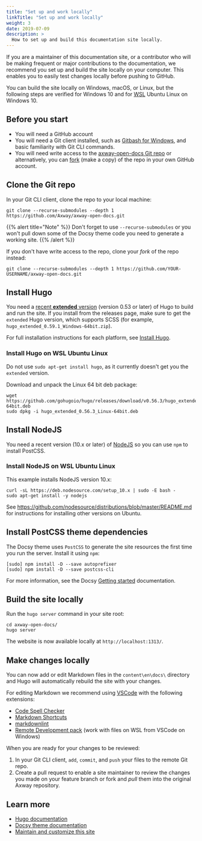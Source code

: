 ```yaml
---
title: "Set up and work locally"
linkTitle: "Set up and work locally"
weight: 3
date: 2019-07-09
description: >
  How to set up and build this documentation site locally.
---
```


If you are a maintainer of this documentation site, or a contributor who will be making frequent or major contributions to the documentation, we recommend you set up and build the site locally on your computer. This enables you to easily test changes locally before pushing to GitHub.

You can build the site locally on Windows, macOS, or Linux, but the following steps are verified for Windows 10 and for [WSL](https://docs.microsoft.com/en-us/windows/wsl/install-win10) Ubuntu Linux on Windows 10.

## Before you start

* You will need a GitHub account
* You will need a Git client installed, such as [Gitbash for Windows](https://git-scm.com/download/win), and basic familiarity with Git CLI commands.
* You will need write access to the [axway-open-docs Git repo](https://github.com/Axway/axway-open-docs) or alternatively, you can [fork](https://help.github.com/en/github/getting-started-with-github/fork-a-repo) (make a copy) of the repo in your own GitHub account.

## Clone the Git repo

In your Git CLI client, clone the repo to your local machine:

```
git clone --recurse-submodules --depth 1 https://github.com/Axway/axway-open-docs.git
```

{{% alert title="Note" %}}
Don't forget to use `--recurse-submodules` or you won't pull down some of the Docsy theme code you need to generate a working site.
{{% /alert %}}

If you don't have write access to the repo, clone your _fork_ of the repo instead:

```
git clone --recurse-submodules --depth 1 https://github.com/YOUR-USERNAME/axway-open-docs.git
```

## Install Hugo

You need a [recent **extended** version](https://github.com/gohugoio/hugo/releases) (version 0.53 or later) of Hugo to build and run the site. If you install from the releases page, make sure to get the `extended` Hugo version, which supports SCSS (for example, `hugo_extended_0.59.1_Windows-64bit.zip`).

For full installation instructions for each platform, see [Install Hugo](https://gohugo.io/getting-started/installing/).

### Install Hugo on WSL Ubuntu Linux

Do not use `sudo apt-get install hugo`, as it currently doesn't get you the `extended` version.

Download and unpack the Linux 64 bit deb package:

```
wget https://github.com/gohugoio/hugo/releases/download/v0.56.3/hugo_extended_0.56.3_Linux-64bit.deb
sudo dpkg -i hugo_extended_0.56.3_Linux-64bit.deb
```

## Install NodeJS

You need a recent version (10.x or later) of [NodeJS](https://nodejs.org/en/) so you can use `npm` to install PostCSS.

### Install NodeJS on WSL Ubuntu Linux

This example installs NodeJS version 10.x:

```
curl -sL https://deb.nodesource.com/setup_10.x | sudo -E bash -
sudo apt-get install -y nodejs
```

See <https://github.com/nodesource/distributions/blob/master/README.md> for instructions for installing other versions on Ubuntu.

## Install PostCSS theme dependencies

The Docsy theme uses `PostCSS` to generate the site resources the first time you run the server. Install it using `npm`:

```
[sudo] npm install -D --save autoprefixer
[sudo] npm install -D --save postcss-cli
```

For more information, see the Docsy [Getting started](https://www.docsy.dev/docs/getting-started/) documentation.

## Build the site locally

Run the `hugo server` command in your site root:

```
cd axway-open-docs/
hugo server
```

The website is now available locally at `http://localhost:1313/`.

## Make changes locally

You can now add or edit Markdown files in the `content\en\docs\` directory and Hugo will automatically rebuild the site with your changes.

For editing Markdown we recommend using [VSCode](https://code.visualstudio.com/download) with the following extensions:

* [Code Spell Checker](https://marketplace.visualstudio.com/items?itemName=streetsidesoftware.code-spell-checker)
* [Markdown Shortcuts](https://marketplace.visualstudio.com/items?itemName=mdickin.markdown-shortcuts)
* [markdownlint](https://marketplace.visualstudio.com/items?itemName=DavidAnson.vscode-markdownlint)
* [Remote Development pack](https://marketplace.visualstudio.com/items?itemName=ms-vscode-remote.vscode-remote-extensionpack) (work with files on WSL from VSCode on Windows)

When you are ready for your changes to be reviewed:

1. In your Git CLI client, `add`, `commit`, and `push` your files to the remote Git repo.
2. Create a pull request to enable a site maintainer to review the changes you made on your feature branch or fork and _pull_ them into the original Axway repository.

## Learn more

* [Hugo documentation](https://gohugo.io/documentation/)
* [Docsy theme documentation](https://www.docsy.dev/docs/)
* [Maintain and customize this site](/docs/contribution_guidelines/maintain_customize/)
